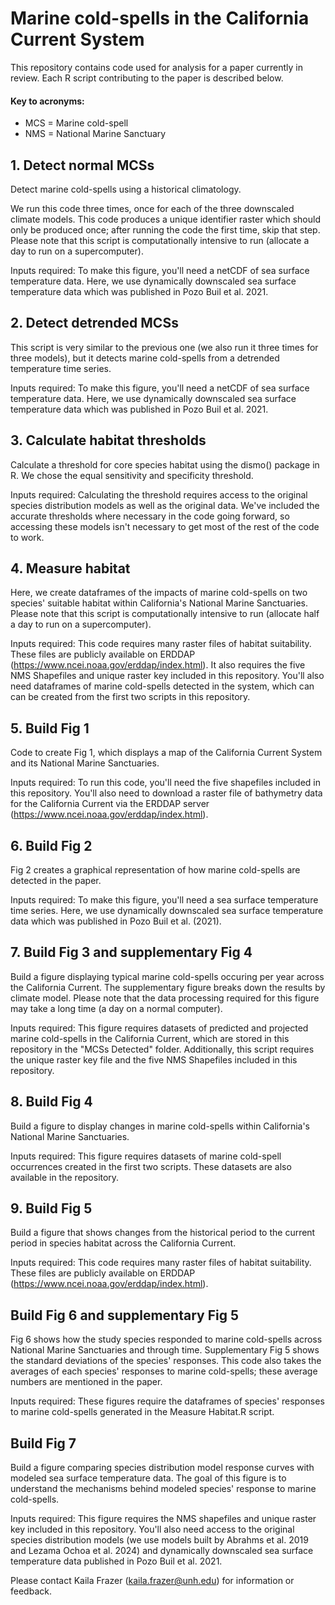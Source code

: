 # Marine cold-spells in the California Current System
This repository contains code used for analysis for a paper currently in review. Each R script contributing to the paper is described below.

#### Key to acronyms:

* MCS = Marine cold-spell
* NMS = National Marine Sanctuary

## 1. Detect normal MCSs
Detect marine cold-spells using a historical climatology.

We run this code three times, once for each of the three downscaled climate models. This code produces a unique identifier raster which should only be produced once; after running the code the first time, skip that step. Please note that this script is computationally intensive to run (allocate a day to run on a supercomputer).

Inputs required:
To make this figure, you'll need a netCDF of sea surface temperature data. Here, we use dynamically downscaled sea surface temperature data which was published in Pozo Buil et al. 2021.

## 2. Detect detrended MCSs
This script is very similar to the previous one (we also run it three times for three models), but it detects marine cold-spells from a detrended temperature time series.

Inputs required:
To make this figure, you'll need a netCDF of sea surface temperature data. Here, we use dynamically downscaled sea surface temperature data which was published in Pozo Buil et al. 2021.

## 3. Calculate habitat thresholds
Calculate a threshold for core species habitat using the dismo() package in R. We chose the equal sensitivity and specificity threshold.

Inputs required:
Calculating the threshold requires access to the original species distribution models as well as the original data. We've included the accurate thresholds where necessary in the code going forward, so accessing these models isn't necessary to get most of the rest of the code to work.

## 4. Measure habitat
Here, we create dataframes of the impacts of marine cold-spells on two species' suitable habitat within California's National Marine Sanctuaries. Please note that this script is computationally intensive to run (allocate half a day to run on a supercomputer).

Inputs required:
This code requires many raster files of habitat suitability. These files are publicly available on ERDDAP (https://www.ncei.noaa.gov/erddap/index.html). It also requires the five NMS Shapefiles and unique raster key included in this repository. You'll also need dataframes of marine cold-spells detected in the system, which can can be created from the first two scripts in this repository.

## 5. Build Fig 1
Code to create Fig 1, which displays a map of the California Current System and its National Marine Sanctuaries.

Inputs required:
To run this code, you'll need the five shapefiles included in this repository. You'll also need to download a raster file of bathymetry data for the California Current via the ERDDAP server (https://www.ncei.noaa.gov/erddap/index.html). 

## 6. Build Fig 2
Fig 2 creates a graphical representation of how marine cold-spells are detected in the paper.

Inputs required:
To make this figure, you'll need a sea surface temperature time series. Here, we use dynamically downscaled sea surface temperature data which was published in Pozo Buil et al. (2021).

## 7. Build Fig 3 and supplementary Fig 4
Build a figure displaying typical marine cold-spells occuring per year across the California Current. The supplementary figure breaks down the results by climate model. Please note that the data processing required for this figure may take a long time (a day on a normal computer).

Inputs required:
This figure requires datasets of predicted and projected marine cold-spells in the California Current, which are stored in this repository in the "MCSs Detected" folder. Additionally, this script requires the unique raster key file and the five NMS Shapefiles included in this repository.

## 8. Build Fig 4
Build a figure to display changes in marine cold-spells within California's National Marine Sanctuaries.

Inputs required:
This figure requires datasets of marine cold-spell occurrences created in the first two scripts. These datasets are also available in the repository.

## 9. Build Fig 5
Build a figure that shows changes from the historical period to the current period in species habitat across the California Current.

Inputs required:
This code requires many raster files of habitat suitability. These files are publicly available on ERDDAP (https://www.ncei.noaa.gov/erddap/index.html).

## Build Fig 6 and supplementary Fig 5
Fig 6 shows how the study species responded to marine cold-spells across National Marine Sanctuaries and through time. Supplementary Fig 5 shows the standard deviations of the species' responses. This code also takes the averages of each species' responses to marine cold-spells; these average numbers are mentioned in the paper.

Inputs required:
These figures require the dataframes of species' responses to marine cold-spells generated in the Measure Habitat.R script.

## Build Fig 7
Build a figure comparing species distribution model response curves with modeled sea surface temperature data. The goal of this figure is to understand the mechanisms behind modeled species' response to marine cold-spells.

Inputs required:
This figure requires the NMS shapefiles and unique raster key included in this repository. You'll also need access to the original species distribution models (we use models built by Abrahms et al. 2019 and Lezama Ochoa et al. 2024) and dynamically downscaled sea surface temperature data published in Pozo Buil et al. 2021.

Please contact Kaila Frazer (kaila.frazer@unh.edu) for information or feedback.
